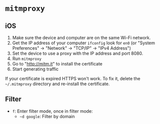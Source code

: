 # `mitmproxy`

## iOS

1. Make sure the device and computer are on the same Wi-Fi network.
2. Get the IP address of your computer `ifconfig` look for `en0` (or "System Preferences" -> "Network" -> "TCP/IP" -> "IPv4 Address")
3. Set the device to use a proxy with the IP address and port 8080.
4. Run `mitmproxy`
5. Go to "http://mitm.it" to install the certificate
6. Start generating traffic

If your certificate is expired HTTPS won't work. To fix it, delete the `~/.mitmproxy` directory and re-install the certificate.

## Filter

* `f`: Enter filter mode, once in filter mode:
	* `~d google`: Filter by domain
